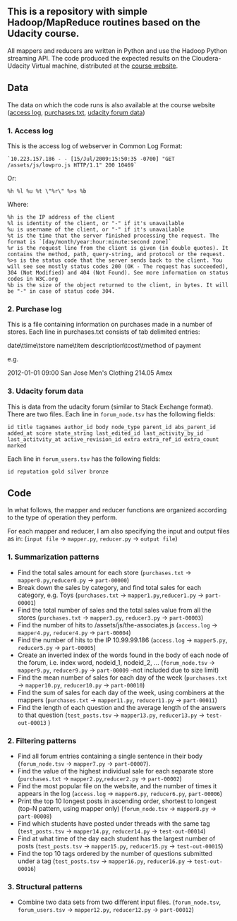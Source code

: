 ## This is a repository with simple Hadoop/MapReduce routines based on the Udacity course. 

All mappers and reducers are written in Python and use the Hadoop Python streaming API. 
The code produced the expected results on the Cloudera-Udacity Virtual machine, distributed 
at the [course website](https://www.udacity.com/wiki/ud617#virtual-machine). 

Data
----

The data on which the code runs is also available at the course website 
([access log]( http://content.udacity-data.com/courses/ud617/access_log.gz), 
[purchases.txt]( http://content.udacity-data.com/courses/ud617/purchases.txt.gz),
[udacity forum data](http://content.udacity-data.com/course/hadoop/forum_data.tar.gz))

### 1. Access log

This is the access log of webserver in Common Log Format:

	`10.223.157.186 - - [15/Jul/2009:15:50:35 -0700] "GET /assets/js/lowpro.js HTTP/1.1" 200 10469`

Or:

	%h %l %u %t \"%r\" %>s %b

Where:

    %h is the IP address of the client
    %l is identity of the client, or "-" if it's unavailable
    %u is username of the client, or "-" if it's unavailable
    %t is the time that the server finished processing the request. The format is `[day/month/year:hour:minute:second zone]`
    %r is the request line from the client is given (in double quotes). It contains the method, path, query-string, and protocol or the request.
    %>s is the status code that the server sends back to the client. You will see see mostly status codes 200 (OK - The request has succeeded), 304 (Not Modified) and 404 (Not Found). See more information on status codes in W3C.org
    %b is the size of the object returned to the client, in bytes. It will be "-" in case of status code 304.

### 2. Purchase log

This is a file containing information on purchases made in a number of stores. Each line in purchases.txt consists of tab delimited entries:

date\ttime\tstore name\titem description\tcost\tmethod of payment

e.g.
 
2012-01-01	09:00	San Jose	Men's Clothing	214.05	Amex

### 3. Udacity forum data

This is data from the udacity forum (similar to Stack Exchange format). 
There are two files. Each line in `forum_node.tsv` has the following fields:

	id title tagnames author_id body node_type parent_id abs_parent_id added_at score state_string last_edited_id last_activity_by_id last_actitvity_at active_revision_id extra extra_ref_id extra_count marked 

Each line in `forum_users.tsv` has the following fields:

	id reputation gold silver bronze



Code
----

In what follows, the mapper and reducer functions are organized according to the type of operation they perform. 

For each mapper and reducer, I am also specifying the input and output files as in:
(`input file` -> `mapper.py`, `reducer.py` -> `output file`)

### 1. Summarization patterns

* Find the total sales amount for each store
	(`purchases.txt` -> `mapper0.py`,`reducer0.py` -> `part-00000`)
* Break down the sales by category, and find total sales for each category, e.g. Toys 
	(`purchases.txt` -> `mapper1.py`,`reducer1.py` -> `part-00001`)
* Find the total number of sales and the total sales value from all the stores 
	(`purchases.txt` -> `mapper3.py`, `reducer3.py` -> `part-00003`)
* Find the number of hits to /assets/js/the-associates.js 
	(`access.log` -> `mapper4.py`, `reducer4.py` -> `part-00004`)
* Find the number of hits to the IP 10.99.99.186 
	(`access.log` -> `mapper5.py`, `reducer5.py` -> `part-00005`)
* Create an inverted index of the words found in the body of each node of the forum, i.e. index word, nodeid_1, nodeid_2, ... 
	(`forum_node.tsv` -> `mapper9.py`, `reducer9.py` -> `part-00009` -not included due to size limit)
* Find the mean number of sales for each day of the week 
	(`purchases.txt` -> `mapper10.py`, `reducer10.py` -> `part-00010`)
*  Find the sum of sales for each day of the week, using combiners at the mappers
	(`purchases.txt` -> `mapper11.py`, `reducer11.py` -> `part-00011`)
* Find the length of each question and the average length of the answers to that question
	(`test_posts.tsv` -> `mapper13.py`, `reducer13.py` -> `test-out-00013` )

### 2. Filtering patterns

* Find all forum entries containing a single sentence in their body
	(`forum_node.tsv` -> `mapper7.py` -> `part-00007`).
* Find the value of the highest individual sale for each separate store 
	(`purchases.txt` -> `mapper2.py`,`reducer2.py` -> `part-00002`)
* Find the most popular file on the website, and the number of times it appears in the log 
	(`access.log` -> `mapper6.py`, `reducer6.py`, `part-00006`)
* Print the top 10 longest posts in ascending order, shortest to longest (top-N pattern, using mapper only)
	(`forum_node.tsv` -> `mapper8.py` -> `part-00008`)
* Find which students have posted under threads with the same tag
	(`test_posts.tsv` -> `mapper14.py`, `reducer14.py` -> `test-out-00014`)
* Find at what time of the day each student has the largest number of posts
	(`test_posts.tsv` -> `mapper15.py`, `reducer15.py` -> `test-out-00015`)
* Find the top 10 tags ordered by the number of questions submitted under a tag
	(`test_posts.tsv` -> `mapper16.py`, `reducer16.py` -> `test-out-00016`)

### 3. Structural patterns

* Combine two data sets from two different input files.
	(`forum_node.tsv`, `forum_users.tsv` -> `mapper12.py`, `reducer12.py` -> `part-00012`)

